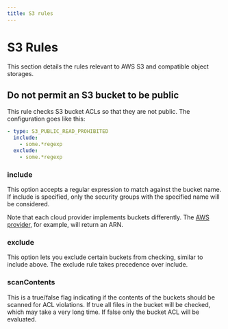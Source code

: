 ```yaml
---
title: S3 rules
---
```


# S3 Rules

This section details the rules relevant to AWS S3 and compatible object storages.

## Do not permit an S3 bucket to be public

This rule checks S3 bucket ACLs so that they are not public. The configuration goes like this:

```yaml
- type: S3_PUBLIC_READ_PROHIBITED
  include:
    - some.*regexp
  exclude:
    - some.*regexp  
```


### include

This option accepts a regular expression to match against the bucket name. If include is specified, only
the security groups with the specified name will be considered.

Note that each cloud provider implements buckets differently. The [AWS provider](../providers/aws.md), for example,
will return an ARN.

### exclude

This option lets you exclude certain buckets from checking, similar to include above. The
exclude rule takes precedence over include.

### scanContents

This is a true/false flag indicating if the contents of the buckets should be scanned for ACL violations.
If true all files in the bucket will be checked, which may take a very long time. If false only the bucket ACL will
be evaluated.

